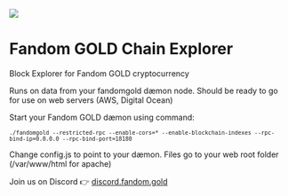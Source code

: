 <img src=https://media.giphy.com/media/1lyNpxI9jYok4LjAai/giphy.gif> </img>

# Fandom GOLD Chain Explorer
Block Explorer for Fandom GOLD cryptocurrency

Runs on data from your fandomgold dæmon node. Should be ready to go for use on web servers (AWS, Digital Ocean)

Start your Fandom GOLD dæmon using command:

<sup>```./fandomgold --restricted-rpc --enable-cors=* --enable-blockchain-indexes --rpc-bind-ip=0.0.0.0 --rpc-bind-port=18180```</sup>

Change config.js to point to your dæmon. Files go to your web root folder (/var/www/html for apache)

Join us on Discord :point_right:  [discord.fandom.gold](http://discord.fandom.gold)
